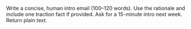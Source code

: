 Write a concise, human intro email (100–120 words). Use the rationale and include one traction fact if provided.
Ask for a 15-minute intro next week. Return plain text.